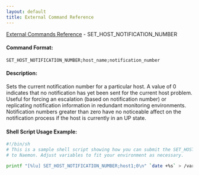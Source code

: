 ```yaml
---
layout: default
title: External Command Reference
---
```


<!--
************************************************
* AUTO GENERATED PAGE - USE ./update SCRIPT
************************************************
-->

<span class="glyphicon glyphicon-arrow-up"></span><a href="index.html"> External Commands Reference</a> - SET_HOST_NOTIFICATION_NUMBER<br>

#### Command Format:

`SET_HOST_NOTIFICATION_NUMBER;host_name;notification_number`

#### Description:

Sets the current notification number for a particular host. A value of 0 indicates that no notification has yet been sent for the current host problem. Useful for forcing an escalation (based on notification number) or replicating notification information in redundant monitoring environments. Notification numbers greater than zero have no noticeable affect on the notification process if the host is currently in an UP state.

#### Shell Script Usage Example:

```sh
#!/bin/sh
# This is a sample shell script showing how you can submit the SET_HOST_NOTIFICATION_NUMBER command
# to Naemon. Adjust variables to fit your environment as necessary.

printf "[%lu] SET_HOST_NOTIFICATION_NUMBER;host1;0\n" `date +%s` > /var/lib/naemon/naemon.cmd
```
